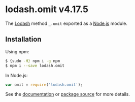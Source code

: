 # lodash.omit v4.17.5

The [Lodash](https://lodash.com/) method `_.omit` exported as a [Node.js](https://nodejs.org/) module.

## Installation

Using npm:
```bash
$ {sudo -H} npm i -g npm
$ npm i --save lodash.omit
```

In Node.js:
```js
var omit = require('lodash.omit');
```

See the [documentation](https://lodash.com/docs#omit) or [package source](https://github.com/lodash/lodash/blob/4.17.5-npm-packages/lodash.omit) for more details.
